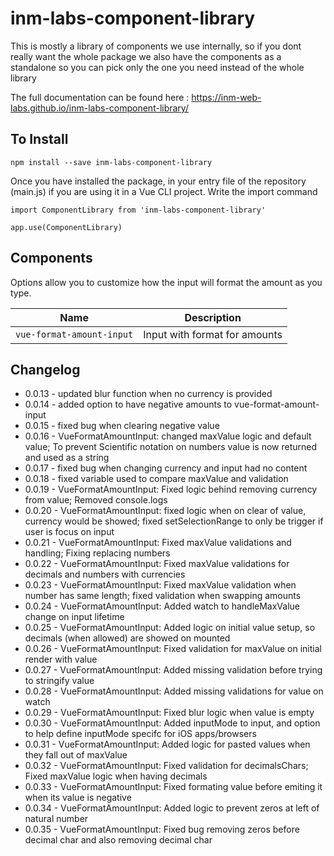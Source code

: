 # inm-labs-component-library

This is mostly a library of components we use internally, so if you dont really want the whole package we also have
the components as a standalone so you can pick only the one you need instead of the whole library

The full documentation can be found here : https://inm-web-labs.github.io/inm-labs-component-library/

## To Install
```
npm install --save inm-labs-component-library
```
Once you have installed the package, in your entry file of the repository (main.js) if you are using it in a Vue CLI project. Write the import command

```
import ComponentLibrary from 'inm-labs-component-library'

app.use(ComponentLibrary)
```

## Components

Options allow you to customize how the input will format the amount as you type.

| Name | Description |
| :----------------: | :-----------:  |
| `vue-format-amount-input` | Input with format for amounts |

## Changelog

- 0.0.13 - updated blur function when no currency is provided
- 0.0.14 - added option to have negative amounts to vue-format-amount-input
- 0.0.15 - fixed bug when clearing negative value
- 0.0.16 - VueFormatAmountInput: changed maxValue logic and default value; To prevent Scientific notation on numbers value is now returned and used as a string
- 0.0.17 - fixed bug when changing currency and input had no content
- 0.0.18 - fixed variable used to compare maxValue and validation
- 0.0.19 - VueFormatAmountInput: Fixed logic behind removing currency from value; Removed console.logs
- 0.0.20 - VueFormatAmountInput: fixed logic when on clear of value, currency would be showed; fixed setSelectionRange to only be trigger if user is focus on input
- 0.0.21 - VueFormatAmountInput: Fixed maxValue validations and handling; Fixing replacing numbers
- 0.0.22 - VueFormatAmountInput: Fixed maxValue validations for decimals and numbers with currencies
- 0.0.23 - VueFormatAmountInput: Fixed maxValue validation when number has same length; fixed validation when swapping amounts
- 0.0.24 - VueFormatAmountInput: Added watch to handleMaxValue change on input lifetime
- 0.0.25 - VueFormatAmountInput: Added logic on initial value setup, so decimals (when allowed) are showed on mounted
- 0.0.26 - VueFormatAmountInput: Fixed validation for maxValue on initial render with value
- 0.0.27 - VueFormatAmountInput: Added missing validation before trying to stringify value
- 0.0.28 - VueFormatAmountInput: Added missing validations for value on watch
- 0.0.29 - VueFormatAmountInput: Fixed blur logic when value is empty
- 0.0.30 - VueFormatAmountInput: Added inputMode to input, and option to help define inputMode specifc for iOS apps/browsers
- 0.0.31 - VueFormatAmountInput: Added logic for pasted values when they fall out of maxValue
- 0.0.32 - VueFormatAmountInput: Fixed validation for decimalsChars; Fixed maxValue logic when having decimals
- 0.0.33 - VueFormatAmountInput: Fixed formating value before emiting it when its value is negative
- 0.0.34 - VueFormatAmountInput: Added logic to prevent zeros at left of natural number
- 0.0.35 - VueFormatAmountInput: Fixed bug removing zeros before decimal char and also removing decimal char